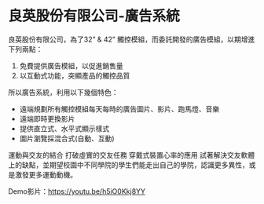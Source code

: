 # 良英股份有限公司-廣告系統
良英股份有限公司，為了32” & 42” 觸控模組，而委託開發的廣告模組，以期增進下列兩點：

1. 免費提供廣告模組，以促進銷售量
2. 以互動式功能，突顯產品的觸控品質

所以廣告系統，利用以下幾個特色：

- 遠端規劃所有觸控模組每天每時的廣告圖片、影片、跑馬燈、音樂
- 遠端即時更換影片
- 提供直立式、水平式顯示樣式
- 圖片瀏覽採混合式(自動、互動)

運動與交友的結合
打破虛實的交友任務
穿戴式裝置心率的應用
試著解決交友軟體上的缺點，並期望校園中不同學院的學生們能走出自己的學院，認識更多異性，或是激發更多運動動機。

Demo影片：https://youtu.be/h5iO0Kkj8YY

